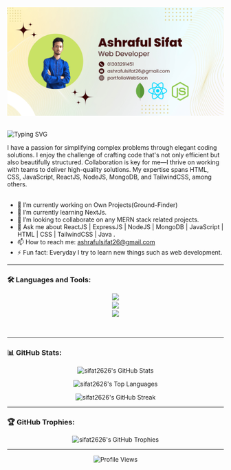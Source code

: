 <a href="">
<img src="https://raw.githubusercontent.com/sifat2626/sifat2626/main/Images/cover.png" />
</a>
<br/>
<br/>
<p>
<img src="https://readme-typing-svg.demolab.com?font=Fira+Code&weight=600&size=22&pause=1000&color=E44AF7&random=false&width=435&height=40&lines=Hi%2C+I'm+Ashraful+Sifat;Web+Developer" alt="Typing SVG" />
</p>
I have a passion for simplifying complex problems through elegant coding solutions. I enjoy the challenge of crafting code that's not only efficient but also beautifully structured. Collaboration is key for me—I thrive on working with teams to deliver high-quality solutions. My expertise spans HTML, CSS, JavaScript, ReactJS, NodeJS, MongoDB, and TailwindCSS, among others.

<br/>
<br/>

- 🔭 I’m currently working on Own Projects(Ground-Finder) 
- 🌱 I’m currently learning NextJs. 
- 👯 I’m looking to collaborate on any MERN stack related projects. 
- 💬 Ask me about ReactJS | ExpressJS | NodeJS | MongoDB | JavaScript | HTML | CSS |  TailwindCSS | Java . 
- 📫 How to reach me: ashrafulsifat26@gmail.com 
- ⚡ Fun fact: Everyday I try to learn new things such as web development. 

---

### 🛠️ Languages and Tools:
<p align="center">
    <img src="https://skillicons.dev/icons?i=html,css,js,react,tailwind,redux" />
    <br>
    <img src="https://skillicons.dev/icons?i=mongodb,nodejs,express,bootstrap,firebase" />
    <br>
    <img src="https://skillicons.dev/icons?i=git,github,netlify,vercel,vite,postman" />
</p>
<br>

---

### 📊 GitHub Stats:
<p align="center">
  <img src="https://github-readme-stats.vercel.app/api?username=sifat2626&show_icons=true&theme=radical" alt="sifat2626's GitHub Stats" />
</p>

<p align="center">
  <img src="https://github-readme-stats.vercel.app/api/top-langs?username=sifat2626&show_icons=true&locale=en&layout=compact&theme=radical" alt="sifat2626's Top Languages" />
</p>

<p align="center">
  <img src="https://github-readme-streak-stats.herokuapp.com/?user=sifat2626&theme=radical" alt="sifat2626's GitHub Streak" />
</p>

---

### 🏆 GitHub Trophies:
<p align="center"> 
  <img src="https://github-profile-trophy.vercel.app/?username=sifat2626&theme=radical&no-frame=true&margin-w=30&row=1&column=3" alt="sifat2626's GitHub Trophies" />
</p>

---

<p align="center">
  <img src="https://komarev.com/ghpvc/?username=sifat2626&label=Profile%20views&color=0e75b6&style=flat" alt="Profile Views" />
</p>
